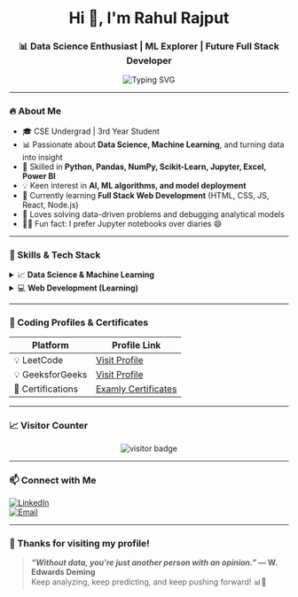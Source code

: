 <h1 align="center">Hi 👋, I'm Rahul Rajput</h1>

<h3 align="center">📊 Data Science Enthusiast | ML Explorer | Future Full Stack Developer</h3>

<p align="center">
  <img src="https://readme-typing-svg.demolab.com?font=Fira+Code&size=22&pause=1000&color=08F7FE&center=true&vCenter=true&width=800&lines=Data+Science+%7C+ML+%7C+Python+Lover;Currently+Learning+Web+Development+(MERN);Analytics+%7C+Visualization+%7C+Insights;Let's+learn%2C+code%2C+and+solve+real+problems!" alt="Typing SVG" />
</p>

---

### 🔥 About Me
- 🎓 CSE Undergrad | 3rd Year Student  
- 📊 Passionate about **Data Science, Machine Learning**, and turning data into insight  
- 🧠 Skilled in **Python, Pandas, NumPy, Scikit-Learn, Jupyter, Excel, Power BI**  
- 💡 Keen interest in **AI, ML algorithms, and model deployment**  
- 🌱 Currently learning **Full Stack Web Development** (HTML, CSS, JS, React, Node.js)  
- 🧩 Loves solving data-driven problems and debugging analytical models  
- 🕵️‍♂️ Fun fact: I prefer Jupyter notebooks over diaries 😄  

---

### 🚀 Skills & Tech Stack

<details>
<summary>📈 <strong>Data Science & Machine Learning</strong></summary>

- Python (Pandas, NumPy, Matplotlib, Seaborn)
- Scikit-Learn, Jupyter Notebook
- Data Cleaning, Data Visualization
- Supervised & Unsupervised ML
- Excel, Power BI

</details>

<details>
<summary>💻 <strong>Web Development (Learning)</strong></summary>

**Frontend**  
![HTML5](https://img.shields.io/badge/HTML5-E34F26?logo=html5&logoColor=white)
![CSS3](https://img.shields.io/badge/CSS3-1572B6?logo=css3&logoColor=white)
![JavaScript](https://img.shields.io/badge/JavaScript-F7DF1E?logo=javascript&logoColor=black)
![React](https://img.shields.io/badge/React-20232A?logo=react&logoColor=61DAFB)

**Backend**  
![Node.js](https://img.shields.io/badge/Node.js-339933?logo=node.js&logoColor=white)
![Python](https://img.shields.io/badge/Python-3776AB?logo=python&logoColor=white)
![Java](https://img.shields.io/badge/Java-007396?logo=java&logoColor=white)
![C++](https://img.shields.io/badge/C++-00599C?logo=c%2B%2B&logoColor=white)
![C](https://img.shields.io/badge/C-000000?logo=c&logoColor=white)

**Databases**  
![MongoDB](https://img.shields.io/badge/MongoDB-47A248?logo=mongodb&logoColor=white)
![MySQL](https://img.shields.io/badge/MySQL-4479A1?logo=mysql&logoColor=white)

</details>

---

### 🧠 Coding Profiles & Certificates

| Platform         | Profile Link                                                                 |
|------------------|------------------------------------------------------------------------------|
| 💡 LeetCode       | [Visit Profile](https://leetcode.com/u/vbcPvyM360/)                         |
| 💡 GeeksforGeeks  | [Visit Profile](https://www.geeksforgeeks.org/user/rahulrajputxnju/)        |
| 📜 Certifications | [Examly Certificates](https://lpucolab438.examly.io/certificates)           |

---



### 📈 Visitor Counter

<p align="center">
  <img src="https://komarev.com/ghpvc/?username=rahulpathania&label=Profile+Views&color=0e75b6&style=flat" alt="visitor badge"/>
</p>

---

### 📫 Connect with Me

[![LinkedIn](https://img.shields.io/badge/-LinkedIn-blue?logo=linkedin&logoColor=white)](https://www.linkedin.com/in/rahulrajput831/)  
[![Email](https://img.shields.io/badge/-Gmail-D14836?logo=gmail&logoColor=white)](mailto:rahulrajput831831831@gmail.com)

---

### 🌟 Thanks for visiting my profile!

> **_“Without data, you're just another person with an opinion.”_ — W. Edwards Deming**  
Keep analyzing, keep predicting, and keep pushing forward! 📊🚀

